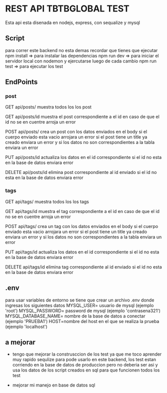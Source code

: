 # REST API TBTBGLOBAL TEST

Esta api esta disenada en nodejs, express, con sequalize y mysql

## Script

para correr este backend no esta demas recordar que tienes que ejecutar
npm install => para instalar las dependencias
npm run dev => para iniciar el servidor local con nodemon y ejercutarse luego de cada cambio
npm run test => para ejecutar los test

## EndPoints

### post

GET api/posts/ muestra todos los los post

GET api/posts/id muestra el post correspondiente a el id en caso de que el id no se en cuentre arroja un error

POST api/posts/ crea un post con los datos enviados en el body si el cuerpo enviado esta vacio arrojara un error
si el post tiene un title ya creado enviara un error y si los datos no son correspondientes a la tabla enviara un error

PUT api/posts/id actualiza los datos en el id correspondiente si el id no esta en la base de datos enviara error

DELETE api/posts/id elimina post correspondiente al id enviado si el id no esta en la base de datos enviara error

### tags

GET api/tags/ muestra todos los los tags

GET api/tags/id muestra el tag correspondiente a el id en caso de que el id no se en cuentre arroja un error

POST api/tags/ crea un tag con los datos enviados en el body si el cuerpo enviado esta vacio arrojara un error
si el post tiene un title ya creado enviara un error y si los datos no son correspondientes a la tabla enviara un error

PUT api/tags/id actualiza los datos en el id correspondiente si el id no esta en la base de datos enviara error

DELETE api/tags/id elimina tag correspondiente al id enviado si el id no esta en la base de datos enviara error

## .env

para usar variables de entorno se tiene que crear un archivo .env donde ingresas los siguientes datos
MYSQL_USER= usuario de mysql (ejemplo 'root')
MYSQL_PASSWORD= password de mysql (ejemplo 'contrasena321')
MYSQL_DATABASE_NAME= nombre de la base de datos a conectar (ejemplo 'PRUEBA1')
HOST=nombre del host en el que se realiza la prueba (ejemplo 'localhost')

## a mejorar

- tengo que mejorar la construsccion de los test ya que me toco aprender muy rapido sequlize para pode usarlo en este backend, los test estan corriendo en la base de datos de produccion pero no deberia ser asi y usa los datos de los script creados en sql para que funcionen todos los test

- mejorar mi manejo en base de datos sql

